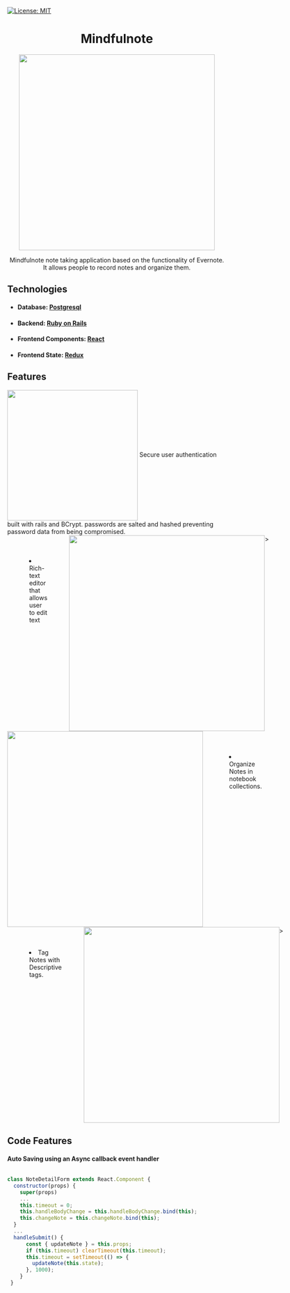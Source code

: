 [![License: MIT](https://img.shields.io/badge/License-MIT-yellow.svg)](https://opensource.org/licenses/MIT)

<div align="center">
  <h1>Mindfulnote</h1>
<a href="https://mindfull-note.herokuapp.com/">
  <img src="https://user-images.githubusercontent.com/1903468/65346879-a61ae780-db92-11e9-9e43-8543c7f9f42b.gif" height="450px" />
</a>
<p>Mindfulnote note taking application based on the functionality of Evernote. It allows people to record notes and organize them.</p>
</div>

## Technologies

+ #### Database: [Postgresql](https://www.postgresql.org/)

+ #### Backend: [Ruby on Rails](https://rubyonrails.org/)

+ #### Frontend Components: [React](https://reactjs.org/)

+ #### Frontend State: [Redux](https://redux.js.org/)

## Features

<img align="center" src="https://user-images.githubusercontent.com/1903468/65346957-d06ca500-db92-11e9-9e22-b424c0a40d19.gif" height="300px" />
<span align="center">Secure user authentication built with rails and BCrypt. passwords are salted and hashed preventing password data from being compromised.</span>

<div style="display:flex;flex-direction:row;">
  <div style="max-width:300px;padding:10%;">
      <li>Rich-text editor that allows user to edit text</li>
  </div>
  <div>  
      <img src="https://user-images.githubusercontent.com/1903468/65346960-d19dd200-db92-11e9-9c6d-2cd8a3adad8b.gif" height="450px" />
  </div>>
</div>

<div style="display:flex;flex-direction:row;">
  <div style="margin-right:10px">  
      <img src="https://user-images.githubusercontent.com/1903468/65346963-d2ceff00-db92-11e9-8fcc-93ff2650e812.gif" height="450px" />
  </div>
  <div style="max-width:300px;padding:10%;">
      <li>Organize Notes in notebook collections.</li>
  </div>
</div>

<div style="display:flex;flex-direction:row;">
  <div style="max-width:300px;padding:10%;">
      <li>Tag Notes with Descriptive tags.</li>
  </div>
  <div>  
      <img src="https://user-images.githubusercontent.com/1903468/65347541-15dda200-db94-11e9-9c7f-9fb2af1c5761.gif" height="450px" />
  </div>>
</div>

## Code Features

#### Auto Saving using an Async callback event handler

```javascript

class NoteDetailForm extends React.Component {
  constructor(props) {
    super(props)
    ...
    this.timeout = 0;
    this.handleBodyChange = this.handleBodyChange.bind(this);
    this.changeNote = this.changeNote.bind(this);
  }
  ...
  handleSubmit() {
      const { updateNote } = this.props;
      if (this.timeout) clearTimeout(this.timeout);
      this.timeout = setTimeout(() => {
        updateNote(this.state);
      }, 1000);
    }
 }

````
